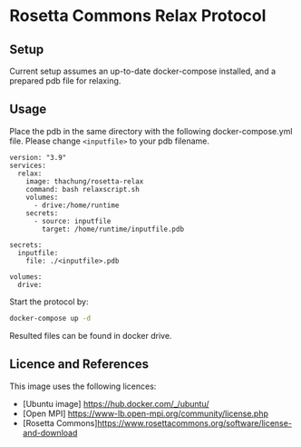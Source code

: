 # Rosetta Commons Relax Protocol
## Setup
Current setup assumes an up-to-date docker-compose installed, and a prepared pdb file for relaxing.
## Usage
Place the pdb in the same directory with the following docker-compose.yml file. Please change ```<inputfile>``` to your pdb filename.
```
version: "3.9"
services:
  relax:
    image: thachung/rosetta-relax
    command: bash relaxscript.sh
    volumes:
      - drive:/home/runtime
    secrets:
      - source: inputfile
        target: /home/runtime/inputfile.pdb

secrets:
  inputfile:
    file: ./<inputfile>.pdb

volumes:
  drive:
```
Start the protocol by:
```bash
docker-compose up -d
```
Resulted files can be found in docker drive.
## Licence and References 
This image uses the following licences:
* [Ubuntu image] https://hub.docker.com/_/ubuntu/
* [Open MPI] https://www-lb.open-mpi.org/community/license.php 
* [Rosetta Commons]https://www.rosettacommons.org/software/license-and-download
